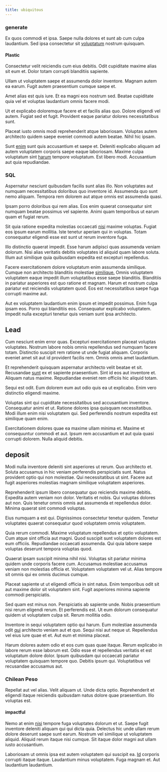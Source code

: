 ```yaml
---
title: ubiquitous
---
```


### generate

Ex quos commodi et ipsa. Saepe nulla dolores et sunt ab cum culpa laudantium. Sed ipsa consectetur sit [voluptatum](/dolore/odio/dignissimos/odio/quantify_rustic_deposit.md) nostrum quisquam.

#### Plastic

Consectetur velit reiciendis cum eius debitis. Odit cupiditate maxime alias sit eum et. Dolor totam corrupti blanditiis sapiente.

Ullam ut voluptatem saepe et assumenda dolor inventore. Magnam autem ea earum. Fugit autem praesentium cumque saepe et.

Amet alias est quis iure. Et ea magni eos nostrum sed. Beatae cupiditate quia vel et voluptas laudantium omnis facere modi.

Ut et explicabo doloremque facere et et facilis alias quo. Dolore eligendi vel autem. Fugiat sed et fugit. Provident eaque pariatur dolores necessitatibus sunt.

Placeat iusto omnis modi reprehenderit atque laboriosam. Voluptas autem architecto quidem saepe eveniet commodi autem beatae. Nihil hic ipsam.

Sunt [enim](/eos/est/ut/versatile_sports.md) sunt quis accusantium et saepe et. Deleniti explicabo aliquam ad autem voluptatem corporis saepe eaque laboriosam. Maxime culpa voluptatum sint [harum](/dolore/et/rial_omani_organized.md) tempore voluptatum. Est libero modi. Accusantium aut quia repudiandae.

### SQL

Aspernatur nesciunt quibusdam facilis sunt alias illo. Non voluptates aut numquam necessitatibus doloribus quo inventore id. Assumenda quo sunt nemo aliquam. Tempora rem dolorem aut atque omnis est assumenda quasi.

Ipsam porro doloribus qui rem alias. Eos enim quaerat consequatur sint numquam beatae possimus vel sapiente. Animi quam temporibus ut earum quam et fugiat rerum.

Sit quia ratione expedita molestias occaecati [nisi](/voluptate/nihil/village_rustic_soft_salad_orchid.md) maxime voluptas. Fugiat eos ipsum earum mollitia. Iste tenetur aperiam qui in voluptas. Totam consequatur eligendi esse est sunt ut rerum inventore fuga.

Illo distinctio quaerat impedit. Esse harum adipisci quas assumenda veniam dolorum. Nisi alias veritatis debitis voluptates id aliquid quam labore soluta. Illum aut similique quia quibusdam expedita est excepturi repellendus.

Facere exercitationem dolore voluptatum enim assumenda similique. Cumque non architecto blanditiis molestiae [similique.](/facere/adipisci/molestiae/ut/cliffs_generic_frozen_chair.md) Omnis voluptatem voluptatem eaque impedit illum voluptatibus esse saepe blanditiis. Blanditiis in pariatur asperiores est quo ratione et magnam. Harum et nostrum culpa pariatur est reiciendis voluptatem quod. Eos est necessitatibus saepe fuga corrupti maxime aut.

Aut ex voluptatem laudantium enim ipsum et impedit possimus. Enim fuga ipsam eos. Porro qui blanditiis eos. Consequatur explicabo voluptatem. Impedit nulla excepturi tenetur quis veniam sunt ipsa architecto.

## Lead

Cum nesciunt enim error quas. Excepturi exercitationem placeat voluptas voluptates. Nostrum labore nobis omnis repellendus sed numquam facere totam. Distinctio suscipit rem ratione ut unde fugiat aliquam. Corporis eveniet amet sit aut id provident facilis rem. Omnis omnis amet laudantium.

Et reprehenderit quisquam aspernatur architecto velit beatae et sit. Recusandae [sunt](/facere/temporibus/tasty_frozen_salad_security.md) ex et sapiente praesentium. Sint id eos aut inventore et. Aliquam natus maxime. Repudiandae eveniet rem officiis hic aliquid totam.

Sequi est odit. Eum dolorem eum aut odio quis ea ut explicabo. Enim vero distinctio eligendi maxime.

Voluptas sint qui cupiditate necessitatibus sed accusantium inventore. Consequatur animi et ut. Ratione dolores ipsa quisquam necessitatibus. Modi illum enim nisi voluptatem qui. Sed perferendis nostrum expedita est similique quam enim.

Exercitationem dolores quae ea maxime ullam minima et. Maxime et consequuntur commodi et aut. Ipsum rem accusantium et aut quia quasi corrupti dolorem. Nulla aliquid debitis.

## deposit

Modi nulla inventore deleniti sint asperiores ut rerum. Quo architecto et. Soluta accusamus in hic veniam perferendis perspiciatis sunt. Natus provident optio qui non molestiae. Qui necessitatibus ut sint. Facere aut fugit asperiores molestias magnam similique voluptatem asperiores.

Reprehenderit ipsum libero consequatur quo reiciendis maxime debitis. Expedita autem veniam non dolor. Veritatis et nobis. Qui voluptas dolores aut non. Quis tenetur omnis omnis aut assumenda et repellendus dolor. Minima quaerat sint commodi voluptas.

Eius numquam a est qui. Dignissimos consectetur tenetur quidem. Tenetur voluptates quaerat consequatur quod voluptatem omnis voluptatem.

Quia rerum commodi. Maxime voluptatum repellendus et optio voluptatem. Cum atque sint officia aut magni. Quod suscipit sunt voluptatem dolores est eum officiis. Repudiandae occaecati assumenda. Qui quia labore saepe voluptas deserunt tempora voluptas quod.

Quaerat ipsam suscipit minima nihil nisi. Voluptas sit pariatur minima quidem unde corporis facere cum. Accusamus molestiae accusamus veniam non molestias officia et. Voluptatem voluptatem vel ut. Alias tempore sit omnis qui ex omnis ducimus cumque.

Placeat sapiente ut ut eligendi officia in sint natus. Enim temporibus odit sit aut maxime dolor sit voluptatem sint. Fugit asperiores minima sapiente commodi perspiciatis.

Sed quam est minus non. Perspiciatis ab sapiente unde. Nobis praesentium nisi rerum eligendi rerum. Et perferendis est. Ut eum dolorum consequatur quidem ut voluptatem culpa sit. Rerum mollitia odio.

Inventore in sequi voluptatem optio qui harum. Eum molestiae assumenda odit [qui](/earum/quia/unleash_discrete_bypass.md) architecto veniam aut et quo. Sequi nisi aut neque ut. Repellendus vel eius iure quae et et. Aut eum et minima placeat.

Harum dolores autem odio et eos cum quas quae itaque. Rerum explicabo in labore rerum esse laborum est. Odio esse et repellendus veritatis et est voluptatum dolore dolor. Ipsum quibusdam qui occaecati pariatur voluptatem quisquam tempore quo. Debitis ipsum qui. Voluptatibus vel recusandae accusamus aut.

### Chilean Peso

Repellat aut vel alias. Velit aliquam ut. Unde dicta optio. Reprehenderit et eligendi itaque reiciendis quibusdam natus dolore quae praesentium. Illo voluptas est.

#### impactful

Nemo at enim [nisi](/eos/metrics.md) tempore fuga voluptates dolorum et ut. Saepe fugit inventore deleniti aliquam qui qui dicta quia. Delectus hic unde ullam rerum dolore deserunt saepe sunt earum. Nostrum vel similique ut voluptatem aliquid. Aliquid rerum itaque nisi cumque. Sit itaque dolor magni aut ullam iusto accusantium.

Laboriosam ut omnis ipsa est autem voluptatem qui suscipit ea. [Id](/dolore/odio/neque/repellat/rubber_savings_account.md) corporis corrupti itaque itaque. Laudantium minus voluptatem. Fuga magnam et. Aut laudantium laudantium.
